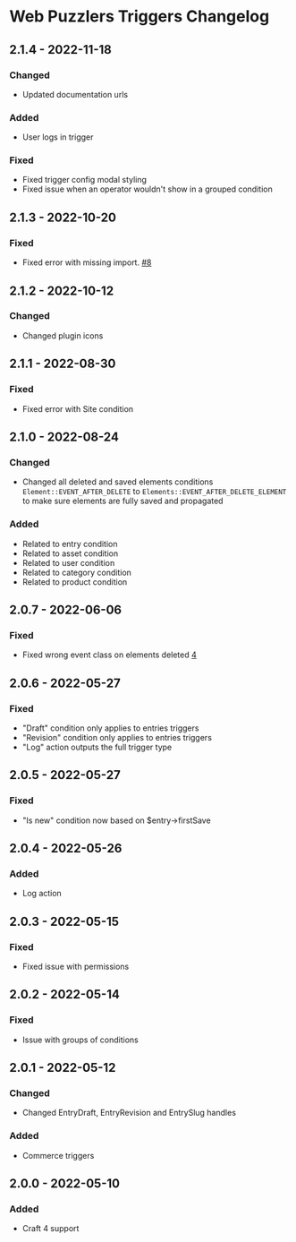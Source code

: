 # Web Puzzlers Triggers Changelog

## 2.1.4 - 2022-11-18

### Changed

- Updated documentation urls

### Added

- User logs in trigger

### Fixed

- Fixed trigger config modal styling
- Fixed issue when an operator wouldn't show in a grouped condition

## 2.1.3 - 2022-10-20

### Fixed

- Fixed error with missing import. [#8](https://github.com/ryssbowh/craft-triggers/issues/8)

## 2.1.2 - 2022-10-12

### Changed

- Changed plugin icons

## 2.1.1 - 2022-08-30

### Fixed

- Fixed error with Site condition

## 2.1.0 - 2022-08-24

### Changed

- Changed all deleted and saved elements conditions `Element::EVENT_AFTER_DELETE` to `Elements::EVENT_AFTER_DELETE_ELEMENT` to make sure elements are fully saved and propagated

### Added

- Related to entry condition
- Related to asset condition
- Related to user condition
- Related to category condition
- Related to product condition

## 2.0.7 - 2022-06-06

### Fixed

- Fixed wrong event class on elements deleted [4](https://github.com/ryssbowh/craft-triggers/issues/4)

## 2.0.6 - 2022-05-27

### Fixed

- "Draft" condition only applies to entries triggers
- "Revision" condition only applies to entries triggers
- "Log" action outputs the full trigger type

## 2.0.5 - 2022-05-27

### Fixed

- "Is new" condition now based on $entry->firstSave

## 2.0.4 - 2022-05-26

### Added

- Log action

## 2.0.3 - 2022-05-15

### Fixed

- Fixed issue with permissions

## 2.0.2 - 2022-05-14

### Fixed

- Issue with groups of conditions

## 2.0.1 - 2022-05-12

### Changed

- Changed EntryDraft, EntryRevision and EntrySlug handles

### Added

- Commerce triggers

## 2.0.0 - 2022-05-10

### Added

- Craft 4 support